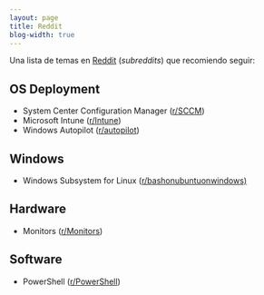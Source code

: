 ```yaml
---
layout: page
title: Reddit
blog-width: true
---
```


Una lista de temas en [Reddit](https://www.reddit.com/) (_subreddits_) que recomiendo seguir:

## OS Deployment

* System Center Configuration Manager ([r/SCCM](https://www.reddit.com/r/SCCM/))
* Microsoft Intune ([r/Intune](https://www.reddit.com/r/Intune/))
* Windows Autopilot ([r/autopilot](https://www.reddit.com/r/autopilot/))

## Windows

* Windows Subsystem for Linux ([r/bashonubuntuonwindows)](https://www.reddit.com/r/bashonubuntuonwindows/)

## Hardware

* Monitors ([r/Monitors](https://www.reddit.com/r/Monitors/))

## Software

* PowerShell ([r/PowerShell](https://www.reddit.com/r/PowerShell/))
